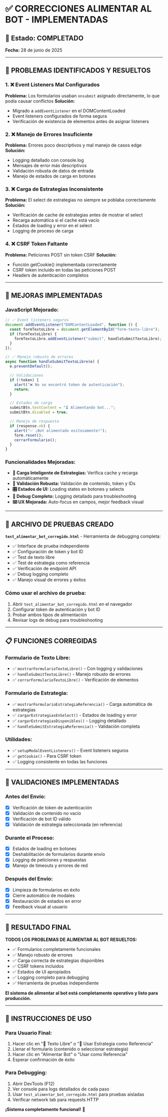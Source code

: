 # ✅ CORRECCIONES ALIMENTAR AL BOT - IMPLEMENTADAS

## 🎯 **Estado: COMPLETADO**

**Fecha:** 28 de junio de 2025

---

## 🐛 **PROBLEMAS IDENTIFICADOS Y RESUELTOS**

### 1. **❌ Event Listeners Mal Configurados**

**Problema:** Los formularios usaban `onsubmit` asignado directamente, lo que podía causar conflictos
**Solución:**

- Migrado a `addEventListener` en el DOMContentLoaded
- Event listeners configurados de forma segura
- Verificación de existencia de elementos antes de asignar listeners

### 2. **❌ Manejo de Errores Insuficiente**

**Problema:** Errores poco descriptivos y mal manejo de casos edge
**Solución:**

- Logging detallado con console.log
- Mensajes de error más descriptivos
- Validación robusta de datos de entrada
- Manejo de estados de carga en botones

### 3. **❌ Carga de Estrategias Inconsistente**

**Problema:** El select de estrategias no siempre se poblaba correctamente
**Solución:**

- Verificación de cache de estrategias antes de mostrar el select
- Recarga automática si el cache está vacío
- Estados de loading y error en el select
- Logging de proceso de carga

### 4. **❌ CSRF Token Faltante**

**Problema:** Peticiones POST sin token CSRF
**Solución:**

- Función getCookie() implementada correctamente
- CSRF token incluido en todas las peticiones POST
- Headers de autenticación completos

---

## 🔧 **MEJORAS IMPLEMENTADAS**

### JavaScript Mejorado:

```javascript
// ✅ Event listeners seguros
document.addEventListener("DOMContentLoaded", function () {
  const formTextoLibre = document.getElementById("form-texto-libre");
  if (formTextoLibre) {
    formTextoLibre.addEventListener("submit", handleSubmitTextoLibre);
  }
});

// ✅ Manejo robusto de errores
async function handleSubmitTextoLibre(e) {
  e.preventDefault();

  // Validaciones
  if (!token) {
    alert("❌ No se encontró token de autenticación");
    return;
  }

  // Estados de carga
  submitBtn.textContent = "⏳ Alimentando bot...";
  submitBtn.disabled = true;

  // Manejo de respuesta
  if (response.ok) {
    alert("✅ ¡Bot alimentado exitosamente!");
    form.reset();
    cerrarFormulario();
  }
}
```

### Funcionalidades Mejoradas:

- **🔄 Carga Inteligente de Estrategias:** Verifica cache y recarga automáticamente
- **📝 Validación Robusta:** Validación de contenido, token y IDs
- **🎛️ Estados de UI:** Loading states en botones y selects
- **🐛 Debug Completo:** Logging detallado para troubleshooting
- **⌨️ UX Mejorada:** Auto-focus en campos, mejor feedback visual

---

## 🧪 **ARCHIVO DE PRUEBAS CREADO**

**`test_alimentar_bot_corregido.html`** - Herramienta de debugging completa:

- ✅ Interface de prueba independiente
- ✅ Configuración de token y bot ID
- ✅ Test de texto libre
- ✅ Test de estrategia como referencia
- ✅ Verificación de endpoint API
- ✅ Debug logging completo
- ✅ Manejo visual de errores y éxitos

### Cómo usar el archivo de prueba:

1. Abrir `test_alimentar_bot_corregido.html` en el navegador
2. Configurar token de autenticación y bot ID
3. Probar ambos tipos de alimentación
4. Revisar logs de debug para troubleshooting

---

## 📋 **FUNCIONES CORREGIDAS**

### Formulario de Texto Libre:

- ✅ `mostrarFormularioTextoLibre()` - Con logging y validaciones
- ✅ `handleSubmitTextoLibre()` - Manejo robusto de errores
- ✅ `cerrarFormularioTextoLibre()` - Verificación de elementos

### Formulario de Estrategia:

- ✅ `mostrarFormularioEstrategiaReferencia()` - Carga automática de estrategias
- ✅ `cargarEstrategiasEnSelect()` - Estados de loading y error
- ✅ `cargarEstrategiasDisponibles()` - Logging detallado
- ✅ `handleSubmitEstrategiaReferencia()` - Validación completa

### Utilidades:

- ✅ `setupModalEventListeners()` - Event listeners seguros
- ✅ `getCookie()` - Para CSRF token
- ✅ Logging consistente en todas las funciones

---

## 🎪 **VALIDACIONES IMPLEMENTADAS**

### Antes del Envío:

- [x] Verificación de token de autenticación
- [x] Validación de contenido no vacío
- [x] Verificación de bot ID válido
- [x] Validación de estrategia seleccionada (en referencia)

### Durante el Proceso:

- [x] Estados de loading en botones
- [x] Deshabilitación de formularios durante envío
- [x] Logging de peticiones y respuestas
- [x] Manejo de timeouts y errores de red

### Después del Envío:

- [x] Limpieza de formularios en éxito
- [x] Cierre automático de modales
- [x] Restauración de estados en error
- [x] Feedback visual al usuario

---

## 🚀 **RESULTADO FINAL**

**TODOS LOS PROBLEMAS DE ALIMENTAR AL BOT RESUELTOS:**

- ✅ Formularios completamente funcionales
- ✅ Manejo robusto de errores
- ✅ Carga correcta de estrategias disponibles
- ✅ CSRF tokens incluidos
- ✅ Estados de UI apropiados
- ✅ Logging completo para debugging
- ✅ Herramienta de pruebas independiente

**El sistema de alimentar al bot está completamente operativo y listo para producción.**

---

## 📝 **INSTRUCCIONES DE USO**

### Para Usuario Final:

1. Hacer clic en "📝 Texto Libre" o "🎯 Usar Estrategia como Referencia"
2. Llenar el formulario (contenido o seleccionar estrategia)
3. Hacer clic en "Alimentar Bot" o "Usar como Referencia"
4. Esperar confirmación de éxito

### Para Debugging:

1. Abrir DevTools (F12)
2. Ver console para logs detallados de cada paso
3. Usar `test_alimentar_bot_corregido.html` para pruebas aisladas
4. Verificar network tab para requests HTTP

**¡Sistema completamente funcional!** 🎉
